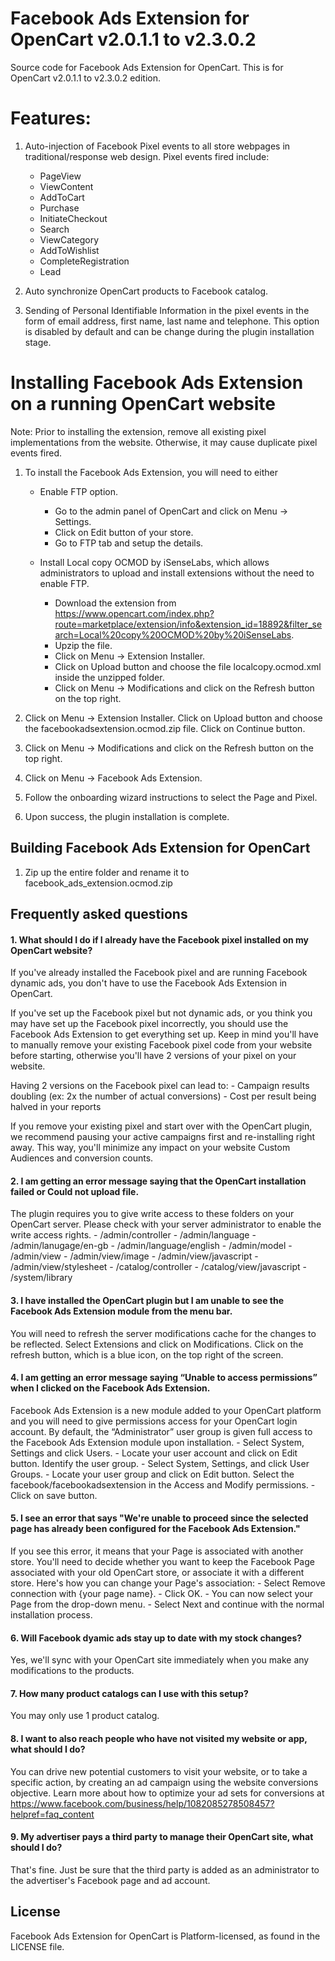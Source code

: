 Facebook Ads Extension for OpenCart v2.0.1.1 to v2.3.0.2
====

Source code for Facebook Ads Extension for OpenCart. This is for
OpenCart v2.0.1.1 to v2.3.0.2 edition.

# Features:
  1. Auto-injection of Facebook Pixel events to all store webpages in
     traditional/response web design. Pixel events fired include:
     - PageView
     - ViewContent
     - AddToCart
     - Purchase
     - InitiateCheckout
     - Search
     - ViewCategory
     - AddToWishlist
     - CompleteRegistration
     - Lead

  2. Auto synchronize OpenCart products to Facebook catalog.

  3. Sending of Personal Identifiable Information in the pixel events in the form of email address, first name, last name and telephone. This option is disabled by default and can be change during the plugin installation stage.

# Installing Facebook Ads Extension on a running OpenCart website
Note: Prior to installing the extension, remove all existing pixel implementations from the website. Otherwise, it may cause duplicate pixel events fired.

   1. To install the Facebook Ads Extension, you will need to either

      - Enable FTP option.
          - Go to the admin panel of OpenCart and click on Menu -> Settings. 
          - Click on Edit button of your store.
          - Go to FTP tab and setup the details.

      - Install Local copy OCMOD by iSenseLabs, which allows administrators to upload and install extensions without the need to enable FTP.
          - Download the extension from https://www.opencart.com/index.php?route=marketplace/extension/info&extension_id=18892&filter_search=Local%20copy%20OCMOD%20by%20iSenseLabs.
          - Upzip the file.
          - Click on Menu -> Extension Installer.
          - Click on Upload button and choose the file localcopy.ocmod.xml inside the unzipped folder.
          - Click on Menu -> Modifications and click on the Refresh button on the top right.

   2. Click on Menu -> Extension Installer. Click on Upload button and choose the facebookadsextension.ocmod.zip file. Click on Continue button.

   3. Click on Menu -> Modifications and click on the Refresh button on the top right.

   4. Click on Menu -> Facebook Ads Extension.

   5. Follow the onboarding wizard instructions to select the Page and Pixel.

   6. Upon success, the plugin installation is complete.

## Building Facebook Ads Extension for OpenCart
  1. Zip up the entire folder and rename it to facebook_ads_extension.ocmod.zip

## Frequently asked questions
#### 1. What should I do if I already have the Facebook pixel installed on my OpenCart website?

  If you've already installed the Facebook pixel and are running Facebook dynamic ads, you don't have to use the Facebook Ads Extension in OpenCart.

  If you've set up the Facebook pixel but not dynamic ads, or you think you may have set up the Facebook pixel incorrectly, you should use the Facebook Ads Extension to get everything set up. Keep in mind you'll have to manually remove your existing Facebook pixel code from your website before starting, otherwise you'll have 2 versions of your pixel on your website.

  Having 2 versions on the Facebook pixel can lead to:
      - Campaign results doubling (ex: 2x the number of actual conversions)
      - Cost per result being halved in your reports

  If you remove your existing pixel and start over with the OpenCart plugin, we recommend pausing your active campaigns first and re-installing right away. This way, you'll minimize any impact on your website Custom Audiences and conversion counts.

#### 2. I am getting an error message saying that the OpenCart installation failed or Could not upload file.

The plugin requires you to give write access to these folders on your OpenCart server. Please check with your server administrator to enable the write access rights.
    - <opencart root folder>/admin/controller
    - <opencart root folder>/admin/language
    - <opencart root folder>/admin/lanugage/en-gb
    - <opencart root folder>/admin/language/english
    - <opencart root folder>/admin/model
    - <opencart root folder>/admin/view
    - <opencart root folder>/admin/view/image
    - <opencart root folder>/admin/view/javascript
    - <opencart root folder>/admin/view/stylesheet
    - <opencart root folder>/catalog/controller
    - <opencart root folder>/catalog/view/javascript
    - <opencart root folder>/system/library

#### 3. I have installed the OpenCart plugin but I am unable to see the Facebook Ads Extension module from the menu bar.

You will need to refresh the server modifications cache for the changes to be reflected. Select Extensions and click on Modifications. Click on the refresh button, which is a blue icon, on the top right of the screen.

#### 4. I am getting an error message saying “Unable to access permissions” when I clicked on the Facebook Ads Extension.

Facebook Ads Extension is a new module added to your OpenCart platform and you will need to give permissions access for your OpenCart login account. By default, the “Administrator” user group is given full access to the Facebook Ads Extension module upon installation. 
    - Select System, Settings and click Users.
    - Locate your user account and click on Edit button. Identify the user group.
    - Select System, Settings, and click User Groups.
    - Locate your user group and click on Edit button. Select the facebook/facebookadsextension in the Access and Modify permissions.
    - Click on save button.

#### 5. I see an error that says "We're unable to proceed since the selected page has already been configured for the Facebook Ads Extension."

If you see this error, it means that your Page is associated with another store. You'll need to decide whether you want to keep the Facebook Page associated with your old OpenCart store, or associate it with a different store. Here's how you can change your Page's association:
    - Select Remove connection with {your page name}.
    - Click OK.
    - You can now select your Page from the drop-down menu.
    - Select Next and continue with the normal installation process.

#### 6. Will Facebook dyamic ads stay up to date with my stock changes?

Yes, we'll sync with your OpenCart site immediately when you make any modifications to the products.

#### 7. How many product catalogs can I use with this setup?

You may only use 1 product catalog.

#### 8. I want to also reach people who have not visited my website or app, what should I do?

You can drive new potential customers to visit your website, or to take a specific action, by creating an ad campaign using the website conversions objective. Learn more about how to optimize your ad sets for conversions at https://www.facebook.com/business/help/1082085278508457?helpref=faq_content

#### 9. My advertiser pays a third party to manage their OpenCart site, what should I do?

That's fine. Just be sure that the third party is added as an administrator to the advertiser's Facebook page and ad account.

## License
Facebook Ads Extension for OpenCart is Platform-licensed, as found in the LICENSE file.